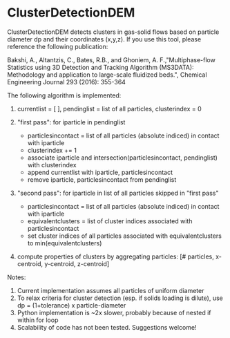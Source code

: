 # ClusterDetectionDEM

ClusterDetectionDEM  detects clusters in gas-solid flows based on particle diameter dp and their coordinates (x,y,z). If you use this tool, please reference the following publication: 

Bakshi, A., Altantzis, C., Bates, R.B., and Ghoniem, A. F.,"Multiphase-flow Statistics using 3D Detection and Tracking Algorithm (MS3DATA): Methodology and application to large-scale fluidized beds.", Chemical Engineering Journal 293 (2016): 355-364


The following algorithm is implemented: 

1. currentlist = [ ], pendinglist = list of all particles, clusterindex = 0  

2. "first pass": for iparticle in pendinglist
      - particlesincontact = list of all particles (absolute indiced) in contact with iparticle
      - clusterindex += 1
      - associate iparticle and intersection(particlesincontact, pendinglist) with clusterindex 
      - append currentlist with iparticle, particlesincontact
      - remove iparticle, particlesincontact from pendinglist   
3. "second pass": for iparticle in list of all particles skipped in "first pass" 
      - particlesincontact = list of all particles (absolute indiced) in contact with iparticle
      - equivalentclusters = list of cluster indices associated with particlesincontact 
      - set cluster indices of all particles associated with equivalentclusters to min(equivalentclusters) 
4. compute properties of clusters by aggregating particles: [# particles, x-centroid, y-centroid, z-centroid]

Notes: 
1. Current implementation assumes all particles of uniform diameter
2. To relax criteria for cluster detection (esp. if solids loading is dilute), use dp = (1+tolerance) x particle-diameter 
3. Python implementation is ~2x slower, probably because of nested if within for loop 
4. Scalability of code has not been tested. Suggestions welcome! 

